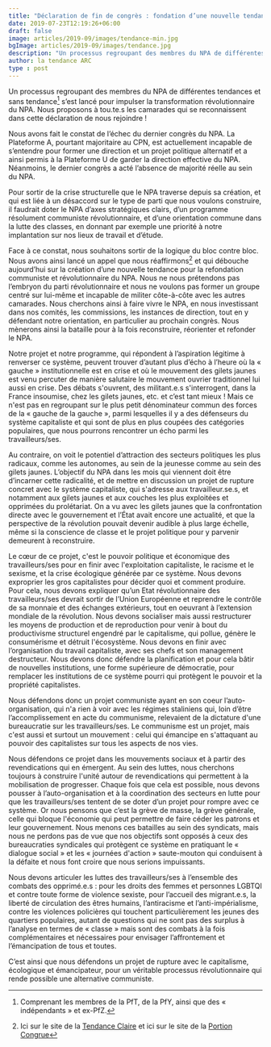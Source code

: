 ```yaml
---
title: "Déclaration de fin de congrès : fondation d’une nouvelle tendance du NPA"
date: 2019-07-23T12:19:26+06:00
draft: false
image: articles/2019-09/images/tendance-min.jpg
bgImage: articles/2019-09/images/tendance.jpg
description: "Un processus regroupant des membres du NPA de différentes tendances et sans tendance s’est lancé pour impulser la transformation révolutionnaire du NPA. Nous proposons à tou.te.s les camarades qui se reconnaissent dans cette déclaration de nous rejoindre !"
author: la tendance ARC
type : post
---
```


Un processus regroupant des membres du NPA de différentes tendances et sans tendance[^1] s’est lancé pour impulser la transformation révolutionnaire du NPA. Nous proposons à tou.te.s les camarades qui se reconnaissent dans cette déclaration de nous rejoindre !

Nous avons fait le constat de l’échec du dernier congrès du NPA. La Plateforme A, pourtant majoritaire au CPN, est actuellement incapable de s’entendre pour former une direction et un projet politique alternatif et a ainsi permis à la Plateforme U de garder la direction effective du NPA. Néanmoins, le dernier congrès a acté l’absence de majorité réelle au sein du NPA.

Pour sortir de la crise structurelle que le NPA traverse depuis sa création, et qui est liée à un désaccord sur le type de parti que nous voulons construire, il faudrait doter le NPA d’axes stratégiques clairs, d’un programme résolument communiste révolutionnaire, et d’une orientation commune dans la lutte des classes, en donnant par exemple une priorité à notre implantation sur nos lieux de travail et d’étude.

Face à ce constat, nous souhaitons sortir de la logique du bloc contre bloc. Nous avons ainsi lancé un appel que nous réaffirmons[^2] et qui débouche aujourd’hui sur la création d’une nouvelle tendance pour la refondation communiste et révolutionnaire du NPA. Nous ne nous prétendons pas l’embryon du parti révolutionnaire et nous ne voulons pas former un groupe centré sur lui-même et incapable de militer côte-à-côte avec les autres camarades. Nous cherchons ainsi à faire vivre le NPA, en nous investissant dans nos comités, les commissions, les instances de direction, tout en y défendant notre orientation, en particulier au prochain congrès. Nous mènerons ainsi la bataille pour à la fois reconstruire, réorienter et refonder le NPA.

Notre projet et notre programme, qui répondent à l’aspiration légitime à renverser ce système, peuvent trouver d’autant plus d’écho à l’heure où la « gauche » institutionnelle est en crise et où le mouvement des gilets jaunes est venu percuter de manière salutaire le mouvement ouvrier traditionnel lui aussi en crise. Des débats s'ouvrent, des militant.e.s s'interrogent, dans la France insoumise, chez les gilets jaunes, etc. et c’est tant mieux ! Mais ce n'est pas en regroupant sur le plus petit dénominateur commun des forces de la « gauche de la gauche », parmi lesquelles il y a des défenseurs du système capitaliste et qui sont de plus en plus coupées des catégories populaires, que nous pourrons rencontrer un écho parmi les travailleurs/ses.

Au contraire, on voit le potentiel d’attraction des secteurs politiques les plus radicaux, comme les autonomes, au sein de la jeunesse comme au sein des gilets jaunes. L’objectif du NPA dans les mois qui viennent doit être d’incarner cette radicalité, et de mettre en discussion un projet de rupture concret avec le système capitaliste, qui s'adresse aux travailleur.se.s, et notamment aux gilets jaunes et aux couches les plus exploitées et opprimées du prolétariat. On a vu avec les gilets jaunes que la confrontation directe avec le gouvernement et l’État avait encore une actualité, et que la perspective de la révolution pouvait devenir audible à plus large échelle, même si la conscience de classe et le projet politique pour y parvenir demeurent à reconstruire.

Le cœur de ce projet, c'est le pouvoir politique et économique des travailleurs/ses pour en finir avec l'exploitation capitaliste, le racisme et le sexisme, et la crise écologique générée par ce système. Nous devons exproprier les gros capitalistes pour décider quoi et comment produire. Pour cela, nous devons expliquer qu’un Etat révolutionnaire des travailleurs/ses devrait sortir de l’Union Européenne et reprendre le contrôle de sa monnaie et des échanges extérieurs, tout en oeuvrant à l’extension mondiale de la révolution. Nous devons socialiser mais aussi restructurer les moyens de production et de reproduction pour venir à bout du productivisme structurel engendré par le capitalisme, qui pollue, génère le consumérisme et détruit l'écosystème. Nous devons en finir avec l’organisation du travail capitaliste, avec ses chefs et son management destructeur. Nous devons donc défendre la planification et pour cela bâtir de nouvelles institutions, une forme supérieure de démocratie, pour remplacer les institutions de ce système pourri qui protègent le pouvoir et la propriété capitalistes.

Nous défendons donc un projet communiste ayant en son coeur l’auto-organisation, qui n'a rien à voir avec les régimes staliniens qui, loin d’être l’accomplissement en acte du communisme, relevaient de la dictature d'une bureaucratie sur les travailleurs/ses. Le communisme est un projet, mais c'est aussi et surtout un mouvement : celui qui émancipe en s'attaquant au pouvoir des capitalistes sur tous les aspects de nos vies.

Nous défendons ce projet dans les mouvements sociaux et à partir des revendications qui en émergent. Au sein des luttes, nous cherchons toujours à construire l'unité autour de revendications qui permettent à la mobilisation de progresser. Chaque fois que cela est possible, nous devons pousser à l’auto-organisation et à la coordination des secteurs en lutte pour que les travailleurs/ses tentent de se doter d’un projet pour rompre avec ce système. Or nous pensons que c’est la grève de masse, la grève générale, celle qui bloque l'économie qui peut permettre de faire céder les patrons et leur gouvernement. Nous menons ces batailles au sein des syndicats, mais nous ne perdons pas de vue que nos objectifs sont opposés à ceux des bureaucraties syndicales qui protègent ce système en pratiquant le « dialogue social » et les « journées d'action » saute-mouton qui conduisent à la défaite et nous font croire que nous serions impuissants.

Nous devons articuler les luttes des travailleurs/ses à l’ensemble des combats des opprimé.e.s : pour les droits des femmes et personnes LGBTQI et contre toute forme de violence sexiste, pour l’accueil des migrant.e.s, la liberté de circulation des êtres humains, l’antiracisme et l’anti-impérialisme, contre les violences policières qui touchent particulièrement les jeunes des quartiers populaires, autant de questions qui ne sont pas des surplus à l’analyse en termes de « classe » mais sont des combats à la fois complémentaires et nécessaires pour envisager l’affrontement et l’émancipation de tous et toutes.

C’est ainsi que nous défendons un projet de rupture avec le capitalisme, écologique et émancipateur, pour un véritable processus révolutionnaire qui rende possible une alternative communiste.

[^1]: Comprenant les membres de la PfT, de la PfY, ainsi que des « indépendants » et ex-PfZ.

[^2]: Ici sur le site de la [Tendance Claire](https://tendanceclaire.org/article.php?id=1405) et ici sur le site de la [Portion Congrue](https://laportioncongrue.wordpress.com/2018/06/21/appel-impulsons-la-transformation-revolutionnaire-du-npa/)
